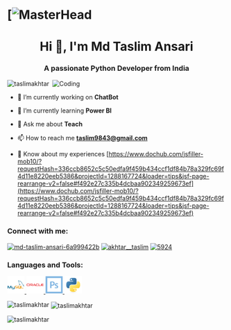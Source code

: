 # [![MasterHead](https://user-images.githubusercontent.com/58959408/232639433-cb0aea21-66f0-4508-a771-85e2089c5a87.gif)
<h1 align="center">Hi 👋, I'm Md Taslim Ansari</h1>
<h3 align="center">A passionate Python Developer from India</h3>
<img align="right" alt="Coding" width="400" src="https://cdn.dribbble.com/users/1162077/screenshots/3848914/programmer.gif">



<p align="left"> <img src="https://komarev.com/ghpvc/?username=taslimakhtar&label=Profile%20views&color=0e75b6&style=flat" alt="taslimakhtar" /> </p>

- 🔭 I’m currently working on **ChatBot**

- 🌱 I’m currently learning **Power BI**

- 💬 Ask me about **Teach**

- 📫 How to reach me **taslim9843@gmail.com**

- 📄 Know about my experiences [https://www.dochub.com/jsfiller-mob10/?requestHash=336ccb8652c5c50edfa9f459b434ccf1df84b78a329fc69f4d11e8220eeb5386&projectId=1288167724&loader=tips&jsf-page-rearrange-v2=false#f492e27c335b4dcbaa902349259673ef](https://www.dochub.com/jsfiller-mob10/?requestHash=336ccb8652c5c50edfa9f459b434ccf1df84b78a329fc69f4d11e8220eeb5386&projectId=1288167724&loader=tips&jsf-page-rearrange-v2=false#f492e27c335b4dcbaa902349259673ef)

<h3 align="left">Connect with me:</h3>
<p align="left">
<a href="https://linkedin.com/in/md-taslim-ansari-6a999422b" target="blank"><img align="center" src="https://raw.githubusercontent.com/rahuldkjain/github-profile-readme-generator/master/src/images/icons/Social/linked-in-alt.svg" alt="md-taslim-ansari-6a999422b" height="30" width="40" /></a>
<a href="https://instagram.com/akhtar__taslim" target="blank"><img align="center" src="https://raw.githubusercontent.com/rahuldkjain/github-profile-readme-generator/master/src/images/icons/Social/instagram.svg" alt="akhtar__taslim" height="30" width="40" /></a>
<a href="https://discord.gg/5924" target="blank"><img align="center" src="https://raw.githubusercontent.com/rahuldkjain/github-profile-readme-generator/master/src/images/icons/Social/discord.svg" alt="5924" height="30" width="40" /></a>
</p>

<h3 align="left">Languages and Tools:</h3>
<p align="left"> <a href="https://www.mysql.com/" target="_blank" rel="noreferrer"> <img src="https://raw.githubusercontent.com/devicons/devicon/master/icons/mysql/mysql-original-wordmark.svg" alt="mysql" width="40" height="40"/> </a> <a href="https://www.oracle.com/" target="_blank" rel="noreferrer"> <img src="https://raw.githubusercontent.com/devicons/devicon/master/icons/oracle/oracle-original.svg" alt="oracle" width="40" height="40"/> </a> <a href="https://www.photoshop.com/en" target="_blank" rel="noreferrer"> <img src="https://raw.githubusercontent.com/devicons/devicon/master/icons/photoshop/photoshop-line.svg" alt="photoshop" width="40" height="40"/> </a> <a href="https://www.python.org" target="_blank" rel="noreferrer"> <img src="https://raw.githubusercontent.com/devicons/devicon/master/icons/python/python-original.svg" alt="python" width="40" height="40"/> </a> </p>

<p><img align="left" src="https://github-readme-stats.vercel.app/api/top-langs?username=taslimakhtar&show_icons=true&locale=en&layout=compact" alt="taslimakhtar" /></p>

<p>&nbsp;<img align="center" src="https://github-readme-stats.vercel.app/api?username=taslimakhtar&show_icons=true&locale=en" alt="taslimakhtar" /></p>

<p><img align="center" src="https://github-readme-streak-stats.herokuapp.com/?user=taslimakhtar&" alt="taslimakhtar" /></p>
